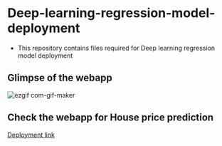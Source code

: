 # Deep-learning-regression-model-deployment
- This repository contains files required for Deep learning regression model deployment

## Glimpse of the webapp
![ezgif com-gif-maker](https://user-images.githubusercontent.com/65168906/95140316-34f1a680-078c-11eb-98c7-f4055f85c403.gif)


## Check the webapp for House price prediction
[Deployment link](https://housepricepredictionmodel.herokuapp.com)
